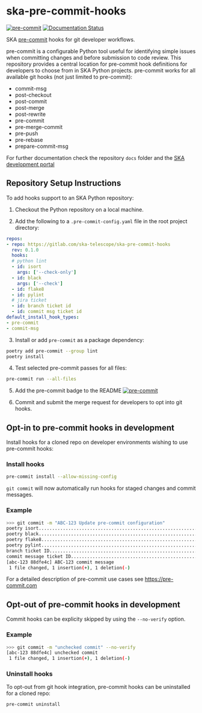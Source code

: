 # ska-pre-commit-hooks

[![pre-commit](https://img.shields.io/badge/pre--commit-enabled-brightgreen?logo=pre-commit)](https://github.com/pre-commit/pre-commit)
[![Documentation Status](https://readthedocs.org/projects/ska-telescope-ska-pre-commit-hooks/badge/?version=latest)](https://developer.skao.int/projects/ska-pre-commit-hooks/en/latest/?badge=latest)

SKA [pre-commit](https://pre-commit.com/) hooks for git developer workflows.

pre-commit is a configurable Python tool useful for identifying simple issues when committing changes and before submission to code review. This repository provides a central location for pre-commit hook definitions for developers to choose from in SKA Python projects. pre-commit works for all available git hooks (not just limited to pre-commit):
* commit-msg
* post-checkout
* post-commit
* post-merge
* post-rewrite
* pre-commit
* pre-merge-commit
* pre-push
* pre-rebase
* prepare-commit-msg

For further documentation check the repository `docs` folder and the [SKA development portal](https://developer.skatelescope.org/projects/ska-pre-commit-hooks/en/latest/index.html "SKA Developer Portal: ska-pre-commit-hooks documentation")

## Repository Setup Instructions

To add hooks support to an SKA Python repository:

1. Checkout the Python repository on a local machine.

2. Add the following to a `.pre-commit-config.yaml` file in the root project directory:

```yaml
repos:
- repo: https://gitlab.com/ska-telescope/ska-pre-commit-hooks
  rev: 0.1.0
  hooks:
  # python lint
  - id: isort
    args: ['--check-only']
  - id: black
    args: ['--check']
  - id: flake8
  - id: pylint
  # jira ticket
  - id: branch ticket id
  - id: commit msg ticket id
default_install_hook_types:
- pre-commit
- commit-msg
```

3. Install or add `pre-commit` as a package dependency:

```bash
poetry add pre-commit --group lint
poetry install
```

4. Test selected pre-commit passes for all files:

```bash
pre-commit run --all-files
```

5. Add the pre-commit badge to the README [![pre-commit](https://img.shields.io/badge/pre--commit-enabled-brightgreen?logo=pre-commit)](https://github.com/pre-commit/pre-commit)

6. Commit and submit the merge request for developers to opt into git hooks.

## Opt-in to pre-commit hooks in development

Install hooks for a cloned repo on developer environments wishing to use pre-commit hooks:

### Install hooks

```bash
pre-commit install --allow-missing-config
```

`git commit` will now automatically run hooks for staged changes and commit messages.

### Example

```sh
>>> git commit -m "ABC-123 Update pre-commit configuration"
poetry isort.............................................................Passed
poetry black.............................................................Passed
poetry flake8............................................................Passed
poetry pylint............................................................Passed
branch ticket ID.........................................................Passed
commit message ticket ID.................................................Passed
[abc-123 88dfe4c] ABC-123 commit message
 1 file changed, 1 insertion(+), 1 deletion(-)
```

For a detailed description of pre-commit use cases see https://pre-commit.com

## Opt-out of pre-commit hooks in development

Commit hooks can be explicity skipped by using the `--no-verify` option.

### Example

```sh
>>> git commit -m "unchecked commit" --no-verify
[abc-123 88dfe4c] unchecked commit
 1 file changed, 1 insertion(+), 1 deletion(-)
```
### Uninstall hooks

To opt-out from git hook integration, pre-commit hooks can be uninstalled for a cloned repo:

```bash
pre-commit uninstall
```
